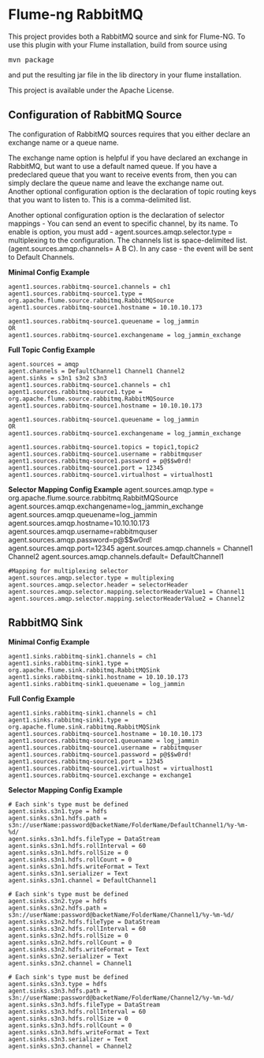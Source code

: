 Flume-ng RabbitMQ
========

This project provides both a RabbitMQ source and sink for Flume-NG.  To use this plugin with your Flume installation, build from source using

<pre>mvn package</pre>

and put the resulting jar file in the lib directory in your flume installation.

This project is available under the Apache License.  

Configuration of RabbitMQ Source
------
The configuration of RabbitMQ sources requires that you either declare an exchange name or a queue name.

The exchange name option is helpful if you have declared an exchange in RabbitMQ, but want to use a
default named queue.  If you have a predeclared queue that you want to receive events from, then you can simply declare
the queue name and leave the exchange name out.  
Another optional configuration option is the declaration of topic routing keys that you want to listen to.  This is a comma-delimited list.

Another optional configuration option is the declaration of selector mappings - You can send an event to specific channel, by its name.
To enable is option, you must add - agent.sources.amqp.selector.type = multiplexing to the configuration.
The channels list is space-delimited list.(agent.sources.amqp.channels= A B C). In any case - the event will be sent to Default Channels.



**Minimal Config Example**

	agent1.sources.rabbitmq-source1.channels = ch1  
	agent1.sources.rabbitmq-source1.type = org.apache.flume.source.rabbitmq.RabbitMQSource  
	agent1.sources.rabbitmq-source1.hostname = 10.10.10.173  
	
	agent1.sources.rabbitmq-source1.queuename = log_jammin 
	OR
	agent1.sources.rabbitmq-source1.exchangename = log_jammin_exchange

**Full Topic Config Example**

	agent.sources = amqp
	agent.channels = DefaultChannel1 Channel1 Channel2
	agent.sinks = s3n1 s3n2 s3n3
	agent1.sources.rabbitmq-source1.channels = ch1  
	agent1.sources.rabbitmq-source1.type = org.apache.flume.source.rabbitmq.RabbitMQSource  
	agent1.sources.rabbitmq-source1.hostname = 10.10.10.173  
	
	agent1.sources.rabbitmq-source1.queuename = log_jammin
	OR
	agent1.sources.rabbitmq-source1.exchangename = log_jammin_exchange
	
	agent1.sources.rabbitmq-source1.topics = topic1,topic2
	agent1.sources.rabbitmq-source1.username = rabbitmquser
	agent1.sources.rabbitmq-source1.password = p@$$w0rd!
	agent1.sources.rabbitmq-source1.port = 12345
	agent1.sources.rabbitmq-source1.virtualhost = virtualhost1

**Selector Mapping Config Example**
	agent.sources.amqp.type = org.apache.flume.source.rabbitmq.RabbitMQSource
	agent.sources.amqp.exchangename=log_jammin_exchange
	agent.sources.amqp.queuename=log_jammin
	agent.sources.amqp.hostname=10.10.10.173
	agent.sources.amqp.username=rabbitmquser
	agent.sources.amqp.password=p@$$w0rd!
	agent.sources.amqp.port=12345
	agent.sources.amqp.channels = Channel1 Channel2
	agent.sources.amqp.channels.default= DefaultChannel1

	#Mapping for multiplexing selector
	agent.sources.amqp.selector.type = multiplexing
	agent.sources.amqp.selector.header = selectorHeader
	agent.sources.amqp.selector.mapping.selectorHeaderValue1 = Channel1
	agent.sources.amqp.selector.mapping.selectorHeaderValue2 = Channel2

RabbitMQ Sink
------
**Minimal Config Example**

	agent1.sinks.rabbitmq-sink1.channels = ch1  
	agent1.sinks.rabbitmq-sink1.type = org.apache.flume.sink.rabbitmq.RabbitMQSink  
	agent1.sinks.rabbitmq-sink1.hostname = 10.10.10.173  
	agent1.sinks.rabbitmq-sink1.queuename = log_jammin

**Full Config Example**

	agent1.sinks.rabbitmq-sink1.channels = ch1  
	agent1.sinks.rabbitmq-sink1.type = org.apache.flume.sink.rabbitmq.RabbitMQSink  
	agent1.sources.rabbitmq-source1.hostname = 10.10.10.173  
	agent1.sources.rabbitmq-source1.queuename = log_jammin
	agent1.sources.rabbitmq-source1.username = rabbitmquser
	agent1.sources.rabbitmq-source1.password = p@$$w0rd!
	agent1.sources.rabbitmq-source1.port = 12345
	agent1.sources.rabbitmq-source1.virtualhost = virtualhost1
	agent1.sources.rabbitmq-source1.exchange = exchange1

**Selector Mapping Config Example**

	# Each sink's type must be defined
	agent.sinks.s3n1.type = hdfs
	agent.sinks.s3n1.hdfs.path = s3n://userName:password@backetName/FolderName/DefaultChannel1/%y-%m-%d/
	agent.sinks.s3n1.hdfs.fileType = DataStream
	agent.sinks.s3n1.hdfs.rollInterval = 60
	agent.sinks.s3n1.hdfs.rollSize = 0
	agent.sinks.s3n1.hdfs.rollCount = 0
	agent.sinks.s3n1.hdfs.writeFormat = Text
	agent.sinks.s3n1.serializer = Text
	agent.sinks.s3n1.channel = DefaultChannel1

	# Each sink's type must be defined
	agent.sinks.s3n2.type = hdfs
	agent.sinks.s3n2.hdfs.path = s3n://userName:password@backetName/FolderName/Channel1/%y-%m-%d/
	agent.sinks.s3n2.hdfs.fileType = DataStream
	agent.sinks.s3n2.hdfs.rollInterval = 60
	agent.sinks.s3n2.hdfs.rollSize = 0
	agent.sinks.s3n2.hdfs.rollCount = 0
	agent.sinks.s3n2.hdfs.writeFormat = Text
	agent.sinks.s3n2.serializer = Text
	agent.sinks.s3n2.channel = Channel1

	# Each sink's type must be defined
	agent.sinks.s3n3.type = hdfs
	agent.sinks.s3n3.hdfs.path = s3n://userName:password@backetName/FolderName/Channel2/%y-%m-%d/
	agent.sinks.s3n3.hdfs.fileType = DataStream
	agent.sinks.s3n3.hdfs.rollInterval = 60
	agent.sinks.s3n3.hdfs.rollSize = 0
	agent.sinks.s3n3.hdfs.rollCount = 0
	agent.sinks.s3n3.hdfs.writeFormat = Text
	agent.sinks.s3n3.serializer = Text
	agent.sinks.s3n3.channel = Channel2



